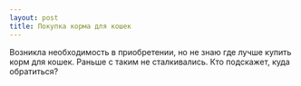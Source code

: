 ```yaml
---
layout: post 
title: Покупка корма для кошек 
--- 
```

Возникла необходимость в приобретении, но не знаю где лучше купить корм для кошек. Раньше с таким не сталкивались. Кто подскажет, куда обратиться?
